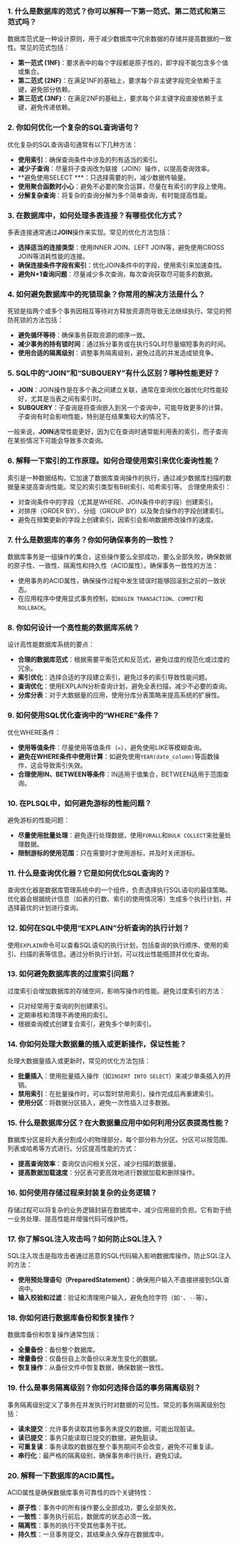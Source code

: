 ### 1. 什么是数据库的范式？你可以解释一下第一范式、第二范式和第三范式吗？

数据库范式是一种设计原则，用于减少数据库中冗余数据的存储并提高数据的一致性。常见的范式包括：

- **第一范式 (1NF)**：要求表中的每个字段都是原子性的，即字段不能包含多个值或集合。
- **第二范式 (2NF)**：在满足1NF的基础上，要求每个非主键字段完全依赖于主键，避免部分依赖。
- **第三范式 (3NF)**：在满足2NF的基础上，要求每个非主键字段直接依赖于主键，避免传递依赖。

### 2. 你如何优化一个复杂的SQL查询语句？

优化复杂的SQL查询语句通常有以下几种方法：

- **使用索引**：确保查询条件中涉及的列有适当的索引。
- **减少子查询**：尽量将子查询改为联接（JOIN）操作，以提高查询效率。
- **避免使用SELECT ***：只选择需要的列，减少数据传输量。
- **使用聚合函数时小心**：避免不必要的聚合运算，尽量在有索引的字段上使用。
- **分解复杂查询**：将复杂的查询分解为多个简单查询，有时能提高性能。

### 3. 在数据库中，如何处理多表连接？有哪些优化方式？

多表连接通常通过**JOIN**操作来实现。常见的优化方法包括：

- **选择适当的连接类型**：使用INNER JOIN、LEFT JOIN等，避免使用CROSS JOIN等消耗性能的连接。
- **确保连接条件字段有索引**：优化JOIN条件中的字段，使用索引来加速查找。
- **避免N+1查询问题**：尽量减少多次查询，每次查询获取尽可能多的数据。

### 4. 如何避免数据库中的死锁现象？你常用的解决方法是什么？

死锁是指两个或多个事务因相互等待对方释放资源而导致无法继续执行。常见的预防死锁的方法包括：

- **避免循环等待**：确保事务获取资源的顺序一致。
- **减少事务的持有锁时间**：通过拆分事务或在执行SQL时尽量缩短事务的时间。
- **使用合适的隔离级别**：调整事务隔离级别，避免过高的并发造成锁竞争。

### 5. SQL中的“JOIN”和“SUBQUERY”有什么区别？哪种性能更好？

- **JOIN**：JOIN操作是在多个表之间建立关联，通常在查询优化器优化时性能较好，尤其是当表之间有索引时。
- **SUBQUERY**：子查询是将查询嵌入到另一个查询中，可能导致更多的计算。子查询有时会影响性能，特别是在结果集较大的情况下。

一般来说，**JOIN**通常性能更好，因为它在查询时通常能利用表的索引，而子查询在某些情况下可能会导致多次查询。

### 6. 解释一下索引的工作原理。如何合理使用索引来优化查询性能？

索引是一种数据结构，它加速了数据库查询操作的执行，通过减少数据库扫描的数据量来提高查询性能。常见的索引类型有B树索引、哈希索引等。 合理使用索引：

- 对查询条件中的字段（尤其是WHERE、JOIN条件中的字段）创建索引。
- 对排序（ORDER BY）、分组（GROUP BY）以及聚合操作的字段创建索引。
- 避免在频繁更新的字段上创建索引，因索引会影响数据修改操作的速度。

### 7. 什么是数据库的事务？你如何确保事务的一致性？

数据库事务是一组操作的集合，这些操作要么全部成功，要么全部失败，确保数据的原子性、一致性、隔离性和持久性（ACID属性）。确保事务一致性的方法：

- 使用事务的ACID属性，确保操作过程中发生错误时能够回滚到之前的一致状态。
- 在应用程序中使用显式事务控制，如`BEGIN TRANSACTION`、`COMMIT`和`ROLLBACK`。

### 8. 你如何设计一个高性能的数据库系统？

设计高性能数据库系统的要点：

- **合理的数据库范式**：根据需要平衡范式和反范式，避免过度的规范化或过度的冗余。
- **索引优化**：选择合适的字段建立索引，避免过多的索引导致性能问题。
- **查询优化**：使用EXPLAIN分析查询计划，避免全表扫描，减少不必要的查询。
- **分库分表**：对于大数据量的应用，使用分库分表策略来提高系统的扩展性。

### 9. 如何使用SQL优化查询中的“WHERE”条件？

优化WHERE条件：

- **使用等值条件**：尽量使用等值条件（`=`），避免使用LIKE等模糊查询。
- **避免在WHERE条件中使用计算**：如避免使用`YEAR(date_column)`等函数操作，这会导致索引失效。
- **合理使用IN、BETWEEN等条件**：IN适用于值集合，BETWEEN适用于范围查询。

### 10. 在PLSQL中，如何避免游标的性能问题？

避免游标的性能问题：

- **尽量使用批量处理**：避免逐行处理数据，使用`FORALL`和`BULK COLLECT`来批量处理数据。
- **限制游标的使用范围**：只在需要时才使用游标，并及时关闭游标。

### 11. 什么是查询优化器？它是如何优化SQL查询的？

查询优化器是数据库管理系统中的一个组件，负责选择执行SQL语句的最佳策略。优化器会根据统计信息（如表的行数、索引的使用情况等）生成多个执行计划，并选择最优的计划进行查询。

### 12. 如何在SQL中使用“EXPLAIN”分析查询的执行计划？

使用`EXPLAIN`命令可以查看SQL语句的执行计划，包括查询的执行顺序、使用的索引、扫描的表等信息。通过分析执行计划，可以找出性能瓶颈并优化查询。

### 13. 如何避免数据库表的过度索引问题？

过度索引会增加数据库的存储空间，影响写操作的性能。避免过度索引的方法：

- 只对经常用于查询的列创建索引。
- 定期审核和清理不再使用的索引。
- 根据查询模式创建复合索引，避免多个单列索引。

### 14. 你如何处理大数据量的插入或更新操作，保证性能？

处理大数据量插入或更新时，常见的优化方法包括：

- **批量插入**：使用批量插入操作（如`INSERT INTO SELECT`）来减少单条插入的开销。
- **禁用索引**：在批量操作时，可以暂时禁用索引，操作完成后再重建索引。
- **使用分区**：将数据分区插入，避免一次性插入过多数据。

### 15. 什么是数据库分区？在大数据量应用中如何利用分区表提高性能？

数据库分区是将大表分割成小的物理部分，每个部分称为分区。分区可以按范围、列表或哈希等方式进行。分区提高性能的方式：

- **提高查询效率**：查询仅访问相关分区，减少扫描的数据量。
- **提高数据加载速度**：分区表可更高效地进行数据加载和删除操作。

### 16. 如何使用存储过程来封装复杂的业务逻辑？

存储过程可以将复杂的业务逻辑封装在数据库中，减少应用层的负担。它有助于统一业务处理、提高性能并增强代码可维护性。

### 17. 你了解SQL注入攻击吗？如何防止SQL注入？

SQL注入攻击是指攻击者通过恶意的SQL代码输入影响数据库操作。防止SQL注入的方法：

- **使用预处理语句（PreparedStatement）**：确保用户输入不直接拼接到SQL查询中。
- **输入校验和过滤**：验证和清理用户输入，避免危险字符（如`'`、`--`等）。

### 18. 你如何进行数据库备份和恢复操作？

数据库备份和恢复操作通常包括：

- **全量备份**：备份整个数据库。
- **增量备份**：仅备份自上次备份以来发生变化的数据。
- **恢复操作**：从备份文件中恢复数据，确保数据一致性。

### 19. 什么是事务隔离级别？你如何选择合适的事务隔离级别？

事务隔离级别定义了事务在并发执行时对数据的可见性。常见的事务隔离级别包括：

- **读未提交**：允许事务读取其他事务未提交的数据，可能出现脏读。
- **读已提交**：事务只能读取已提交的数据，避免脏读。
- **可重复读**：事务读取的数据在整个事务期间不会改变，避免不可重复读。
- **串行化**：最严格的隔离级别，确保事务串行执行，避免幻读。

### 20. 解释一下数据库的ACID属性。

ACID属性是确保数据库事务可靠性的四个关键特性：

- **原子性**：事务中的所有操作要么全部成功，要么全部失败。
- **一致性**：事务执行前后，数据库的状态必须一致。
- **隔离性**：事务的执行不受其他事务干扰。
- **持久性**：一旦事务提交，其结果永久保存在数据库中。